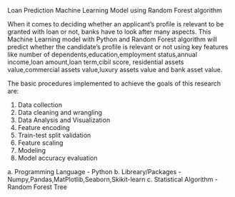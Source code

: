 Loan Prediction Machine Learning Model using Random Forest algorithm

When it comes to deciding whether an applicant’s profile is relevant to be granted with loan or not, banks have to look after many aspects.
This Machine Learning model with Python and Random Forest algorithm will predict whether the candidate’s profile is relevant or not using key features like number of dependents,education,employment status,annual income,loan amount,loan term,cibil score, residential assets value,commercial assets value,luxury assets value and bank asset value.

The basic procedures implemented to achieve the goals of this research are:

1. Data collection
2. Data cleaning and wrangling
3. Data Analysis and Visualization
4. Feature encoding
5. Train-test split validation
6. Feature scaling
7. Modeling
8. Model accuracy evaluation

a. Programming Language - Python
b. Libreary/Packages - Numpy,Pandas,MatPlotlib,Seaborn,Skikit-learn
c. Statistical Algorithm - Random Forest Tree
